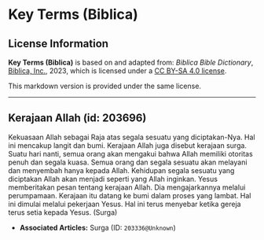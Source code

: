 # Key Terms (Biblica)

## License Information

**Key Terms (Biblica)** is based on and adapted from: _Biblica Bible Dictionary_, [Biblica, Inc.](https://www.biblica.com/), 2023, which is licensed under a [CC BY-SA 4.0 license](https://creativecommons.org/licenses/by-sa/4.0/legalcode.en).

This markdown version is provided under the same license.



--------------------------------

## Kerajaan Allah (id: 203696)

Kekuasaan Allah sebagai Raja atas segala sesuatu yang diciptakan\-Nya. Hal ini mencakup langit dan bumi. Kerajaan Allah juga disebut kerajaan surga. Suatu hari nanti, semua orang akan mengakui bahwa Allah memiliki otoritas penuh dan segala kuasa. Semua orang dan segala sesuatu akan melayani dan menyembah hanya kepada Allah. Kehidupan segala sesuatu yang diciptakan Allah akan menjadi seperti yang Allah inginkan. Yesus memberitakan pesan tentang kerajaan Allah. Dia mengajarkannya melalui perumpamaan. Kerajaan itu datang ke bumi dalam proses yang lambat. Hal ini dimulai melalui pekerjaan Yesus. Hal ini terus menyebar ketika gereja terus setia kepada Yesus. (Surga)

* **Associated Articles:** Surga (ID: `203336@Unknown`)

